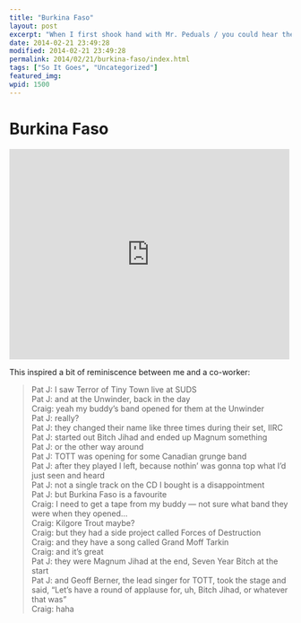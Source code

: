 ```yaml
---
title: "Burkina Faso"
layout: post
excerpt: "When I first shook hand with Mr. Peduals / you could hear the clashing of our schedules"
date: 2014-02-21 23:49:28
modified: 2014-02-21 23:49:28
permalink: 2014/02/21/burkina-faso/index.html
tags: ["So It Goes", "Uncategorized"]
featured_img: 
wpid: 1500
---
```


# Burkina Faso

<iframe allow="accelerometer; autoplay; clipboard-write; encrypted-media; gyroscope; picture-in-picture; web-share" allowfullscreen="" frameborder="0" height="375" loading="lazy" src="https://www.youtube.com/embed/rta25QqjMLo?feature=oembed" title="Terror of Tiny Town - Burkina Faso" width="500"></iframe>

This inspired a bit of reminiscence between me and a co-worker:

> Pat J: I saw Terror of Tiny Town live at SUDS  
>  Pat J: and at the Unwinder, back in the day  
>  Craig: yeah my buddy’s band opened for them at the Unwinder  
>  Pat J: really?  
>  Pat J: they changed their name like three times during their set, IIRC  
>  Pat J: started out Bitch Jihad and ended up Magnum something  
>  Pat J: or the other way around  
>  Pat J: TOTT was opening for some Canadian grunge band  
>  Pat J: after they played I left, because nothin’ was gonna top what I’d just seen and heard  
>  Pat J: not a single track on the CD I bought is a disappointment  
>  Pat J: but Burkina Faso is a favourite  
>  Craig: I need to get a tape from my buddy — not sure what band they were when they opened…  
>  Craig: Kilgore Trout maybe?  
>  Craig: but they had a side project called Forces of Destruction  
>  Craig: and they have a song called Grand Moff Tarkin  
>  Craig: and it’s great  
>  Pat J: they were Magnum Jihad at the end, Seven Year Bitch at the start  
>  Pat J: and Geoff Berner, the lead singer for TOTT, took the stage and said, “Let’s have a round of applause for, uh, Bitch Jihad, or whatever that was”  
>  Craig: haha